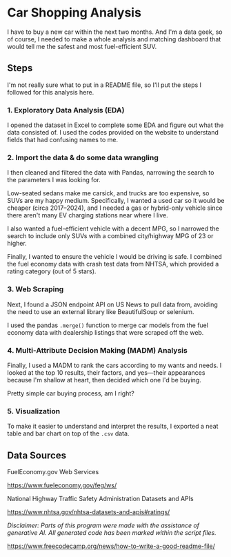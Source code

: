 # Car Shopping Analysis  

I have to buy a new car within the next two months. And I'm a data geek, so of course, I needed to make a whole analysis and matching dashboard that would tell me the safest and most fuel-efficient SUV.  


## Steps

I'm not really sure what to put in a README file, so I'll put the steps I followed for this analysis here.

### 1. Exploratory Data Analysis (EDA)

I opened the dataset in Excel to complete some EDA and figure out what the data consisted of. I used the codes provided on the website to understand fields that had confusing names to me.

### 2. Import the data & do some data wrangling

I then cleaned and filtered the data with Pandas, narrowing the search to the parameters I was looking for.

Low-seated sedans make me carsick, and trucks are too expensive, so SUVs are my happy medium. Specifically, I wanted a used car so it would be cheaper (circa 2017–2024), and I needed a gas or hybrid-only vehicle since there aren't many EV charging stations near where I live.

I also wanted a fuel-efficient vehicle with a decent MPG, so I narrowed the search to include only SUVs with a combined city/highway MPG of 23 or higher.

Finally, I wanted to ensure the vehicle I would be driving is safe. I combined the fuel economy data with crash test data from NHTSA, which provided a rating category (out of 5 stars).

### 3. Web Scraping

Next, I found a JSON endpoint API on US News to pull data from, avoiding the need to use an external library like BeautifulSoup or selenium.

I used the pandas `.merge()` function to merge car models from the fuel economy data with dealership listings that were scraped off the web.

### 4. Multi-Attribute Decision Making (MADM) Analysis

Finally, I used a MADM to rank the cars according to my wants and needs. I looked at the top 10 results, their factors, and yes—their appearances because I'm shallow at heart, then decided which one I'd be buying.

Pretty simple car buying process, am I right?

### 5. Visualization

To make it easier to understand and interpret the results, I exported a neat table and bar chart on top of the `.csv` data. 

## Data Sources  

FuelEconomy.gov Web Services

<https://www.fueleconomy.gov/feg/ws/>

National Highway Traffic Safety Administration Datasets and APIs

<https://www.nhtsa.gov/nhtsa-datasets-and-apis#ratings/>

*Disclaimer: Parts of this program were made with the assistance of generative AI. All generated code has been marked within the script files.*  

<https://www.freecodecamp.org/news/how-to-write-a-good-readme-file/>
